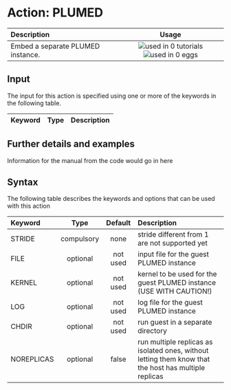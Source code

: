 # Action: PLUMED

| Description    | Usage |
|:--------|:--------:|
| Embed a separate PLUMED instance. | ![used in 0 tutorials](https://img.shields.io/badge/tutorials-0-red.svg)![used in 0 eggs](https://img.shields.io/badge/nest-0-red.svg) | 

## Input

The input for this action is specified using one or more of the keywords in the following table.

| Keyword |  Type | Description |
|:--------|:------:|:-----------|


## Further details and examples 
Information for the manual from the code would go in here 
## Syntax 
The following table describes the keywords and options that can be used with this action 

| Keyword | Type | Default | Description |
|:-------|:----:|:-------:|:-----------|
| STRIDE | compulsory | none |  stride different from 1 are not supported yet |
| FILE | optional | not used | input file for the guest PLUMED instance |
| KERNEL | optional | not used | kernel to be used for the guest PLUMED instance (USE WITH CAUTION!) |
| LOG | optional | not used | log file for the guest PLUMED instance |
| CHDIR | optional | not used | run guest in a separate directory |
| NOREPLICAS | optional | false |  run multiple replicas as isolated ones, without letting them know that the host has multiple replicas |
